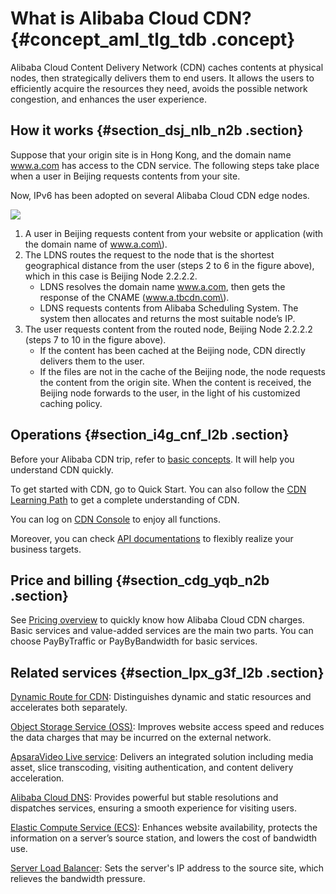 # What is Alibaba Cloud CDN? {#concept_aml_tlg_tdb .concept}

Alibaba Cloud Content Delivery Network \(CDN\) caches contents at physical nodes, then strategically delivers them to end users. It allows the users to efficiently acquire the resources they need, avoids the possible network congestion, and enhances the user experience.

## How it works {#section_dsj_nlb_n2b .section}

Suppose that your origin site is in Hong Kong, and the domain name www.a.com has access to the CDN service. The following steps take place when a user in Beijing requests contents from your site.

Now, IPv6 has been adopted on several Alibaba Cloud CDN edge nodes.

![](http://static-aliyun-doc.oss-cn-hangzhou.aliyuncs.com/assets/img/5098/15543483564886_en-US.png)

1.  A user in Beijing requests content from your website or application \(with the domain name of www.a.com\).
2.  The LDNS routes the request to the node that is the shortest geographical distance from the user \(steps 2 to 6 in the figure above\), which in this case is Beijing Node 2.2.2.2.
    -   LDNS resolves the domain name www.a.com, then gets the response of the CNAME \(www.a.tbcdn.com\).
    -   LDNS requests contents from Alibaba Scheduling System. The system then allocates and returns the most suitable node’s IP.
3.  The user requests content from the routed node, Beijing Node 2.2.2.2 \(steps 7 to 10 in the figure above\).
    -   If the content has been cached at the Beijing node, CDN directly delivers them to the user.
    -   If the files are not in the cache of the Beijing node, the node requests the content from the origin site. When the content is received, the Beijing node forwards to the user, in the light of his customized caching policy.

## Operations {#section_i4g_cnf_l2b .section}

Before your Alibaba CDN trip, refer to [basic concepts](https://www.alibabacloud.com/help/doc-detail/27102.htm). It will help you understand CDN quickly.

To get started with CDN, go to Quick Start. You can also follow the [CDN Learning Path](https://www.alibabacloud.com/getting-started/learningpath/cdn) to get a complete understanding of CDN.

You can log on [CDN Console](https://cdn.console.aliyun.com) to enjoy all functions.

Moreover, you can check [API documentations](https://www.alibabacloud.com/help/doc-detail/27155.htm) to flexibly realize your business targets.

## Price and billing {#section_cdg_yqb_n2b .section}

See [Pricing overview](https://www.alibabacloud.com/help/doc-detail/73877.htm) to quickly know how Alibaba Cloud CDN charges. Basic services and value-added services are the main two parts. You can choose PayByTraffic or PayByBandwidth for basic services.

## Related services {#section_lpx_g3f_l2b .section}

[Dynamic Route for CDN](https://www.alibabacloud.com/help/product/64812.htm): Distinguishes dynamic and static resources and accelerates both separately.

[Object Storage Service \(OSS\)](https://www.alibabacloud.com/help/product/31815.htm): Improves website access speed and reduces the data charges that may be incurred on the external network.

[ApsaraVideo Live service](https://www.alibabacloud.com/help/product/29949.htm): Delivers an integrated solution including media asset, slice transcoding, visiting authentication, and content delivery acceleration.

[Alibaba Cloud DNS](https://www.alibabacloud.com/help/product/34269.htm): Provides powerful but stable resolutions and dispatches services, ensuring a smooth experience for visiting users.

[Elastic Compute Service \(ECS\)](https://www.alibabacloud.com/help/product/25365.htm): Enhances website availability, protects the information on a server’s source station, and lowers the cost of bandwidth use.

[Server Load Balancer](ttps://www.alibabacloud.com/help/product/27537.htm): Sets the server's IP address to the source site, which relieves the bandwidth pressure.


